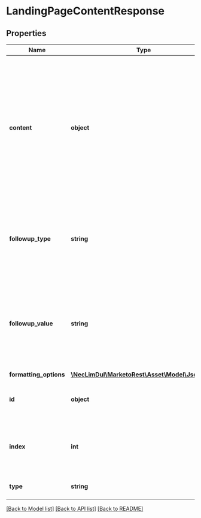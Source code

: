 # LandingPageContentResponse

## Properties

Name | Type | Description | Notes
------------ | ------------- | ------------- | -------------
**content** | **object** | Content of the section.  Expected values vary based on type.  Image: An image URL.  RichText: HTML Content.  HTML: HTML Content.  Form: A form id.  Rectangle: Empty. Snippet: A snippet id. | [optional]
**followup_type** | **string** | Follow-up behavior of a form.  Only available for form-type content sections.  Defaults to form defined behavior. | [optional]
**followup_value** | **string** | Where to follow-up on form submission.  When followupType is lp, accepts the integer id of a landing page.  For url, it accepts a url string. | [optional]
**formatting_options** | [**\NecLimDul\MarketoRest\Asset\Model\JsonNode**](JsonNode.md) |  | [optional]
**id** | **object** | Id of the content section, may be a string or an int |
**index** | **int** | Index of the content section.  Index orients the elements from lowest to highest | [optional]
**type** | **string** | Type of content section |

[[Back to Model list]](../../README.md#models) [[Back to API list]](../../README.md#endpoints) [[Back to README]](../../README.md)
